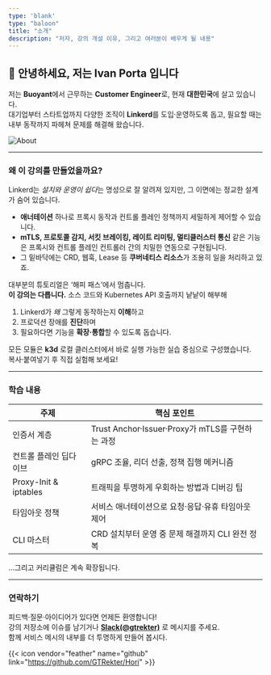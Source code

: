 ```yaml
---
type: 'blank'
type: "baloon"
title: "소개"
description: "저자, 강의 개설 이유, 그리고 여러분이 배우게 될 내용"
---
```


## 👋 안녕하세요, 저는 Ivan Porta 입니다  

저는 **Buoyant**에서 근무하는 **Customer Engineer**로, 현재 **대한민국**에 살고 있습니다.  
대기업부터 스타트업까지 다양한 조직이 **Linkerd**를 도입·운영하도록 돕고, 필요할 때는 내부 동작까지 파헤쳐 문제를 해결해 왔습니다.

![About](/about/selfie.png)

---

### 왜 이 강의를 만들었을까요?

Linkerd는 *설치와 운영이 쉽다*는 명성으로 잘 알려져 있지만, 그 이면에는 정교한 설계가 숨어 있습니다.

* **애너테이션** 하나로 프록시 동작과 컨트롤 플레인 정책까지 세밀하게 제어할 수 있습니다.  
* **mTLS, 프로토콜 감지, 서킷 브레이킹, 레이트 리미팅, 멀티클러스터 통신** 같은 기능은 프록시와 컨트롤 플레인 컨트롤러 간의 치밀한 연동으로 구현됩니다.  
* 그 밑바닥에는 CRD, 웹훅, Lease 등 **쿠버네티스 리소스**가 조용히 일을 처리하고 있죠.

대부분의 튜토리얼은 ‘해피 패스’에서 멈춥니다.  
**이 강의는 다릅니다.** 소스 코드와 Kubernetes API 호출까지 낱낱이 해부해

1. Linkerd가 *왜* 그렇게 동작하는지 **이해**하고  
2. 프로덕션 장애를 **진단**하며  
3. 필요하다면 기능을 **확장·통합**할 수 있도록 돕습니다.

모든 모듈은 **k3d** 로컬 클러스터에서 바로 실행 가능한 실습 중심으로 구성했습니다.  
복사·붙여넣기 후 직접 실험해 보세요!

---

### 학습 내용

| 주제 | 핵심 포인트 |
|------|-------------|
| 인증서 계층 | Trust Anchor·Issuer·Proxy가 mTLS를 구현하는 과정 |
| 컨트롤 플레인 딥다이브 | gRPC 조율, 리더 선출, 정책 집행 메커니즘 |
| Proxy-Init & iptables | 트래픽을 투명하게 우회하는 방법과 디버깅 팁 |
| 타임아웃 정책 | 서비스 애너테이션으로 요청·응답·유휴 타임아웃 제어 |
| CLI 마스터 | CRD 설치부터 운영 중 문제 해결까지 CLI 완전 정복 |

…그리고 커리큘럼은 계속 확장됩니다.

---

### 연락하기

피드백·질문·아이디어가 있다면 언제든 환영합니다!  
강의 저장소에 이슈를 남기거나 **[Slack(@gtrekter)](https://linkerd.slack.com/archives/D07M5GLPVLK)** 로 메시지를 주세요.  
함께 서비스 메시의 내부를 더 투명하게 만들어 봅시다.

{{< icon vendor="feather" name="github" link="https://github.com/GTRekter/Hori" >}}